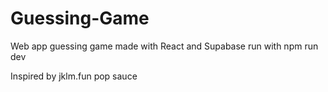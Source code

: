 # Guessing-Game

Web app guessing game made with React and Supabase
run with npm run dev

Inspired by jklm.fun pop sauce
